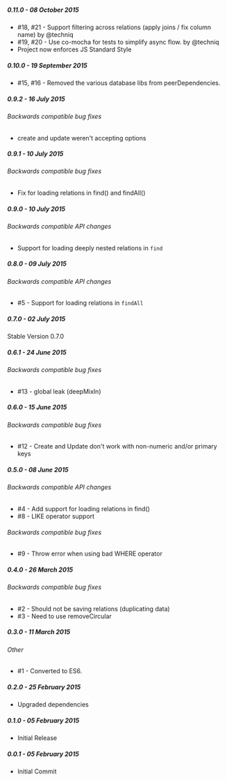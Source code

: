 ##### 0.11.0 - 08 October 2015

- #18, #21 - Support filtering across relations (apply joins / fix column name) by @techniq
- #19, #20 - Use co-mocha for tests to simplify async flow. by @techniq
- Project now enforces JS Standard Style

##### 0.10.0 - 19 September 2015

- #15, #16 - Removed the various database libs from peerDependencies.

##### 0.9.2 - 16 July 2015

###### Backwards compatible bug fixes
- create and update weren't accepting options

##### 0.9.1 - 10 July 2015

###### Backwards compatible bug fixes
- Fix for loading relations in find() and findAll()

##### 0.9.0 - 10 July 2015

###### Backwards compatible API changes
- Support for loading deeply nested relations in `find`

##### 0.8.0 - 09 July 2015

###### Backwards compatible API changes
- #5 - Support for loading relations in `findAll`

##### 0.7.0 - 02 July 2015

Stable Version 0.7.0

##### 0.6.1 - 24 June 2015

###### Backwards compatible bug fixes
- #13 - global leak (deepMixIn)

##### 0.6.0 - 15 June 2015

###### Backwards compatible bug fixes
- #12 - Create and Update don't work with non-numeric and/or primary keys

##### 0.5.0 - 08 June 2015

###### Backwards compatible API changes
- #4 - Add support for loading relations in find()
- #8 - LIKE operator support

###### Backwards compatible bug fixes
- #9 - Throw error when using bad WHERE operator

##### 0.4.0 - 26 March 2015

###### Backwards compatible bug fixes
- #2 - Should not be saving relations (duplicating data)
- #3 - Need to use removeCircular

##### 0.3.0 - 11 March 2015

###### Other
- #1 - Converted to ES6.

##### 0.2.0 - 25 February 2015

- Upgraded dependencies

##### 0.1.0 - 05 February 2015

- Initial Release

##### 0.0.1 - 05 February 2015

- Initial Commit
